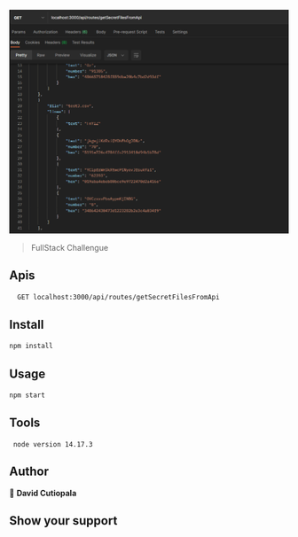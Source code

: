 [![Image](https://raw.githubusercontent.com/cutioluis/FrontEnd_FileCSV/master/src/images/back.PNG "Image")](https://raw.githubusercontent.com/cutioluis/FrontEnd_FileCSV/master/src/images/back.PNG "Image")
> FullStack Challengue

## Apis

```sh
  GET localhost:3000/api/routes/getSecretFilesFromApi
```

## Install

```sh
npm install
```

## Usage

```sh
npm start
```

## Tools

```
 node version 14.17.3
```

## Author

👤 **David Cutiopala**

## Show your support
